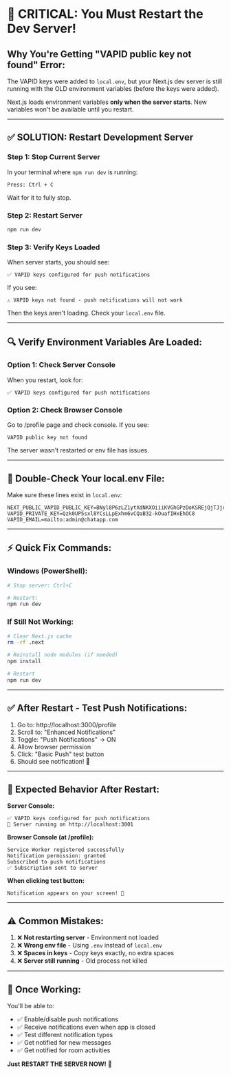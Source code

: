# 🔴 CRITICAL: You Must Restart the Dev Server!

## Why You're Getting "VAPID public key not found" Error:

The VAPID keys were added to `local.env`, but your Next.js dev server is still running with the OLD environment variables (before the keys were added).

Next.js loads environment variables **only when the server starts**. New variables won't be available until you restart.

---

## ✅ SOLUTION: Restart Development Server

### Step 1: Stop Current Server
In your terminal where `npm run dev` is running:
```
Press: Ctrl + C
```

Wait for it to fully stop.

### Step 2: Restart Server
```bash
npm run dev
```

### Step 3: Verify Keys Loaded
When server starts, you should see:
```
✅ VAPID keys configured for push notifications
```

If you see:
```
⚠️ VAPID keys not found - push notifications will not work
```

Then the keys aren't loading. Check your `local.env` file.

---

## 🔍 Verify Environment Variables Are Loaded:

### Option 1: Check Server Console
When you restart, look for:
```
✅ VAPID keys configured for push notifications
```

### Option 2: Check Browser Console
Go to /profile page and check console. If you see:
```
VAPID public key not found
```

The server wasn't restarted or env file has issues.

---

## 📝 Double-Check Your local.env File:

Make sure these lines exist in `local.env`:
```env
NEXT_PUBLIC_VAPID_PUBLIC_KEY=BNyl8P6zLZ1ytXdNKXOiiiKVGhGPzDoKSREjQjTJjrvKE3KPBtGs8lxFX2thiXRSZiTFtqdjBborCnzd6LH2xLo
VAPID_PRIVATE_KEY=Qzk0UP5sxl8YCsLLpExhm6vCQaB32-kOuafIHxEhOC8
VAPID_EMAIL=mailto:admin@chatapp.com
```

---

## ⚡ Quick Fix Commands:

### Windows (PowerShell):
```powershell
# Stop server: Ctrl+C

# Restart:
npm run dev
```

### If Still Not Working:

```bash
# Clear Next.js cache
rm -rf .next

# Reinstall node modules (if needed)
npm install

# Restart
npm run dev
```

---

## ✅ After Restart - Test Push Notifications:

1. Go to: http://localhost:3000/profile
2. Scroll to: "Enhanced Notifications"
3. Toggle: "Push Notifications" → ON
4. Allow browser permission
5. Click: "Basic Push" test button
6. Should see notification! 🎉

---

## 🎯 Expected Behavior After Restart:

**Server Console:**
```
✅ VAPID keys configured for push notifications
🔌 Server running on http://localhost:3001
```

**Browser Console (at /profile):**
```
Service Worker registered successfully
Notification permission: granted
Subscribed to push notifications
✅ Subscription sent to server
```

**When clicking test button:**
```
Notification appears on your screen! 🔔
```

---

## ⚠️ Common Mistakes:

1. ❌ **Not restarting server** - Environment not loaded
2. ❌ **Wrong env file** - Using `.env` instead of `local.env`
3. ❌ **Spaces in keys** - Copy keys exactly, no extra spaces
4. ❌ **Server still running** - Old process not killed

---

## 🎉 Once Working:

You'll be able to:
- ✅ Enable/disable push notifications
- ✅ Receive notifications even when app is closed
- ✅ Test different notification types
- ✅ Get notified for new messages
- ✅ Get notified for room activities

**Just RESTART THE SERVER NOW!** 🚀

